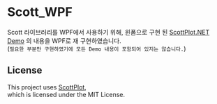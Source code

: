 # Scott_WPF
Scott 라이브러리를 WPF에서 사용하기 위해,
윈폼으로 구현 된 [ScottPlot.NET Demo](https://scottplot.net/demo/5.0/) 의 내용을 WPF로 재 구현하였습니다.  
(`필요한 부분만 구현하였기에 모든 Demo 내용이 포함되어 있지는 않습니다.`)

## License
This project uses [ScottPlot](https://github.com/ScottPlot/ScottPlot),  
which is licensed under the MIT License.
